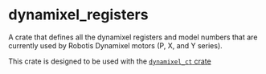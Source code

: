 # dynamixel_registers
A crate that defines all the dynamixel registers and model numbers that are currently used by Robotis Dynamixel motors (P, X, and Y series).

This crate is designed to be used with the [`dynamixel_ct` crate](https://crates.io/crates/dynamixel_ct/0.1.0)
